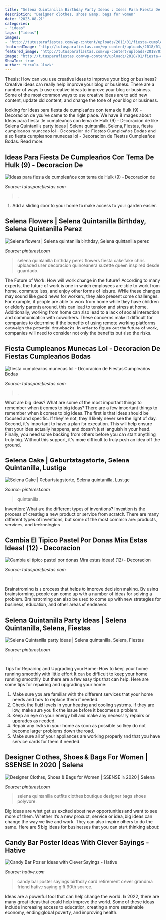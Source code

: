 ```yaml
---
title: "Selena Quintanilla Birthday Party Ideas : Ideas Para Fiesta De Cumpleaños Con Tema De Hulk (9)"
description: "Designer clothes, shoes &amp; bags for women"
date: "2023-08-27"
categories:
- "ideas"
tags: ["ideas"]
images:
- "http://tutusparafiestas.com/wp-content/uploads/2018/01/fiesta-cumpleanos-munecas-lol.jpg"
featuredImage: "http://tutusparafiestas.com/wp-content/uploads/2018/01/fiesta-cumpleanos-munecas-lol.jpg"
featured_image: "http://tutusparafiestas.com/wp-content/uploads/2018/01/fiesta-cumpleanos-munecas-lol.jpg"
image: "http://tutusparafiestas.com/wp-content/uploads/2018/01/fiesta-cumpleanos-munecas-lol.jpg"
ShowToc: true
author: "Ursula Block"
---
```



Thesis: How can you use creative ideas to improve your blog or business?
Creative ideas can really help improve your blog or business. There are a number of ways to use creative ideas to improve your blog or business. Some of the most common ways to use creative ideas are to add new content, update old content, and change the tone of your blog or business.

	

		
looking for Ideas para fiesta de cumpleaños con tema de Hulk (9) - Decoracion de you've came to the right place. We have 8 Images about Ideas para fiesta de cumpleaños con tema de Hulk (9) - Decoracion de like Selena Quintanilla party ideas | Selena quintanilla, Selena, Fiestas, fiesta cumpleanos munecas lol - Decoracion de Fiestas Cumpleaños Bodas and also fiesta cumpleanos munecas lol - Decoracion de Fiestas Cumpleaños Bodas. Read more:
		
    
## Ideas Para Fiesta De Cumpleaños Con Tema De Hulk (9) - Decoracion De

<img loading=lazy src="https://tutusparafiestas.com/wp-content/uploads/2017/02/Ideas-para-fiesta-de-cumpleaños-con-tema-de-Hulk-9.jpg" onerror="this.onerror=null;this.src='https://tse1.mm.bing.net/th?id=OIP.-34WKmIeunoTP6SYOOHthgHaHY&amp;pid=15.1';" alt="Ideas para fiesta de cumpleaños con tema de Hulk (9) - Decoracion de">

_Source: tutusparafiestas.com_

>. 

	

1. Add a sliding door to your home to make access to your garden easier.

    
## Selena Flowers | Selena Quintanilla Birthday, Selena Quintanilla Perez

<img loading=lazy src="https://i.pinimg.com/originals/1c/94/94/1c94949df4c05b8ad8bcf4d71e7541a0.jpg" onerror="this.onerror=null;this.src='https://tse1.mm.bing.net/th?id=OIP.VApNbq7ofHYsCGQdjwY8lAHaJ6&amp;pid=15.1';" alt="Selena flowers | Selena quintanilla birthday, Selena quintanilla perez">

_Source: pinterest.com_

>selena quintanilla birthday perez flowers fiesta cake fake chris uploaded user decoracion quinceanera suzette queen inspired desde guardado. 

	

The Future of Work: How will work change in the future?
According to many experts, the future of work is one in which employees are able to work from home, commute less, and enjoy other forms of leisure. While these changes may sound like good news for workers, they also present some challenges. For example, if people are able to work from home while they have children or elderly parents around, this can lead to tension and stress at home. Additionally, working from home can also lead to a lack of social interaction and communication with coworkers. These concerns make it difficult for companies to determine if the benefits of using remote working platforms outweigh the potential drawbacks. In order to figure out the future of work, companies will need to consider not only the benefits but also the risks.

    
## Fiesta Cumpleanos Munecas Lol - Decoracion De Fiestas Cumpleaños Bodas

<img loading=lazy src="http://tutusparafiestas.com/wp-content/uploads/2018/01/fiesta-cumpleanos-munecas-lol.jpg" onerror="this.onerror=null;this.src='https://tse1.mm.bing.net/th?id=OIP.79lbOM6oxsZAiV9-ook20QHaIJ&amp;pid=15.1';" alt="fiesta cumpleanos munecas lol - Decoracion de Fiestas Cumpleaños Bodas">

_Source: tutusparafiestas.com_

>. 

	

What are big ideas? What are some of the most important things to remember when it comes to big ideas?
There are a few important things to remember when it comes to big ideas. The first is that ideas should be focused and specific. If they're not, they'll likely never see the light of day. Second, it's important to have a plan for execution. This will help ensure that your idea actually happens, and doesn't just languish in your head. Finally, you need some backing from others before you can start anything truly big. Without this support, it's more difficult to truly push an idea off the ground.

    
## Selena Cake | Geburtstagstorte, Selena Quintanilla, Lustige

<img loading=lazy src="https://i.pinimg.com/736x/8c/8c/0b/8c8c0be9a062825c4c4bb2439f0d9b7c.jpg" onerror="this.onerror=null;this.src='https://tse3.mm.bing.net/th?id=OIP.r5mcvNUIvEseSebpxuipHgHaJ3&amp;pid=15.1';" alt="Selena Cake | Geburtstagstorte, Selena quintanilla, Lustige">

_Source: pinterest.com_

>quintanilla. 

	

Invention: What are the different types of inventions?
Invention is the process of creating a new product or service from scratch. There are many different types of inventions, but some of the most common are: products, services, and technologies.

    
## Cambia El Tipico Pastel Por Donas Mira Estas Ideas! (12) - Decoracion

<img loading=lazy src="https://tutusparafiestas.com/wp-content/uploads/2017/01/Cambia-el-tipico-pastel-por-donas-Mira-estas-ideas-12.jpg" onerror="this.onerror=null;this.src='https://tse3.mm.bing.net/th?id=OIP.pwx-ySLvIL7LbwtH6aO7AgHaLH&amp;pid=15.1';" alt="Cambia el tipico pastel por donas Mira estas ideas! (12) - Decoracion">

_Source: tutusparafiestas.com_

>. 

	

Brainstroming is a process that helps to improve decision making. By using brainstorming, people can come up with a number of ideas for solving a problem. Brainstroming can also be used to come up with new strategies for business, education, and other areas of endeavor.

    
## Selena Quintanilla Party Ideas | Selena Quintanilla, Selena, Fiestas

<img loading=lazy src="https://i.pinimg.com/736x/e0/1a/b7/e01ab77e694f4b198f6453e788271a75.jpg" onerror="this.onerror=null;this.src='https://tse1.mm.bing.net/th?id=OIP.sLw1N5kNJmlGinLVC5MkKwHaJ3&amp;pid=15.1';" alt="Selena Quintanilla party ideas | Selena quintanilla, Selena, Fiestas">

_Source: pinterest.com_

>. 

	

Tips for Repairing and Upgrading your Home: How to keep your home running smoothly with little effort
It can be difficult to keep your home running smoothly, but there are a few easy tips that can help. Here are some tips for repairing and upgrading your home:
1. Make sure you are familiar with the different services that your home needs and how to replace them if needed.
2. Check the fluid levels in your heating and cooling systems. If they are low, make sure you fix the issue before it becomes a problem.
3. Keep an eye on your energy bill and make any necessary repairs or upgrades as needed.
4. Repair any leaks in your home as soon as possible so they do not become larger problems down the road.
5. Make sure all of your appliances are working properly and that you have service cards for them if needed.

    
## Designer Clothes, Shoes &amp; Bags For Women | SSENSE In 2020 | Selena

<img loading=lazy src="https://i.pinimg.com/736x/95/94/e7/9594e716294f20deaf00b4ea9892a0ac--selena-selena-selena-style.jpg" onerror="this.onerror=null;this.src='https://tse1.mm.bing.net/th?id=OIP.p8jb8LTuIR2WsU8L1HkbgwHaGM&amp;pid=15.1';" alt="Designer Clothes, Shoes &amp; Bags for Women | SSENSE in 2020 | Selena">

_Source: pinterest.com_

>selena quintanilla outfits clothes boutique designer bags shoes polyvore. 

	

Big ideas are what get us excited about new opportunities and want to see more of them. Whether it’s a new product, service or idea, big ideas can change the way we live and work. They can also inspire others to do the same. Here are 5 big ideas for businesses that you can start thinking about: 

    
## Candy Bar Poster Ideas With Clever Sayings - Hative

<img loading=lazy src="https://hative.com/wp-content/uploads/2015/01/candy-bar-sayings/11-candy-bar-saying-ideas.jpg" onerror="this.onerror=null;this.src='https://tse4.mm.bing.net/th?id=OIP.XGMua8WX9zvi6clEUwrhrQHaIp&amp;pid=15.1';" alt="Candy Bar Poster Ideas with Clever Sayings - Hative">

_Source: hative.com_

>candy bar poster sayings birthday card retirement clever grandma friend hative saying gift 90th source. 

	

Ideas are a powerful tool that can help change the world. In 2022, there are many great ideas that could help improve the world. Some of these ideas include increasing access to education, creating a more sustainable economy, ending global poverty, and improving health.

